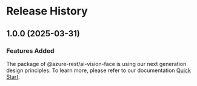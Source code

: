 # Release History
    
## 1.0.0 (2025-03-31)

### Features Added

The package of @azure-rest/ai-vision-face is using our next generation design principles. To learn more, please refer to our documentation [Quick Start](https://aka.ms/azsdk/js/mgmt/quickstart).
